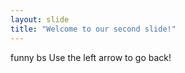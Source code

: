 ```yaml
---
layout: slide
title: "Welcome to our second slide!"
---
```

funny bs
Use the left arrow to go back!
